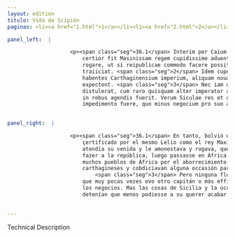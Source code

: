 ```yaml
---
layout: edition
titulo: Vida de Scipión
paginas: <li><a href="1.html">1</a></li><li><a href="2.html">2</a></li><li><a href="3.html">3</a></li><li><a href="4.html">4</a></li><li><a href="5.html">5</a></li><li><a href="6.html">6</a></li><li><a href="7.html">7</a></li><li><a href="8.html">8</a></li><li><a href="9.html">9</a></li><li><a href="10.html">10</a></li><li><a href="11.html">11</a></li><li><a href="12.html">12</a></li><li><a href="13.html">13</a></li><li><a href="14.html">14</a></li><li><a href="15.html">15</a></li><li><a href="16.html">16</a></li><li><a href="17.html">17</a></li><li><a href="18.html">18</a></li><li><a href="19.html">19</a></li><li><a href="20.html">20</a></li><li><a href="21.html">21</a></li><li><a href="22.html">22</a></li><li><a href="23.html">23</a></li><li><a href="24.html">24</a></li><li><a href="25.html">25</a></li><li><a href="26.html">26</a></li><li><a href="27.html">27</a></li><li><a href="28.html">28</a></li><li><a href="29.html">29</a></li><li><a href="30.html">30</a></li><li><a href="31.html">31</a></li><li><a href="32.html">32</a></li><li><a href="33.html">33</a></li><li><a href="34.html">34</a></li><li><a href="35.html">35</a></li><li><a href="36.html">36</a></li><li><a href="37.html">37</a></li><li><a href="38.html">38</a></li><li><a href="39.html">39</a></li><li><a href="40.html">40</a></li><li><a href="41.html">41</a></li><li><a href="42.html">42</a></li><li><a href="43.html">43</a></li><li><a href="44.html">44</a></li><li><a href="45.html">45</a></li><li><a href="46.html">46</a></li><li><a href="47.html">47</a></li><li><a href="48.html">48</a></li><li><a href="49.html">49</a></li><li><a href="50.html">50</a></li><li><a href="51.html">51</a></li><li><a href="52.html">52</a></li><li><a href="53.html">53</a></li><li><a href="54.html">54</a></li><li><a href="55.html">55</a></li><li><a href="56.html">56</a></li><li><a href="57.html">57</a></li><li><a href="58.html">58</a></li><li><a href="59.html">59</a></li><li><a href="60.html">60</a></li><li><a href="61.html">61</a></li><li><a href="62.html">62</a></li><li><a href="63.html">63</a></li><li><a href="64.html">64</a></li><li><a href="65.html">65</a></li><li><a href="66.html">66</a></li><li><a href="67.html">67</a></li><li><a href="68.html">68</a></li><li><a href="69.html">69</a></li><li><a href="70.html">70</a></li><li><a href="71.html">71</a></li><li><a href="72.html">72</a></li><li><a href="73.html">73</a></li><li><a href="74.html">74</a></li>

panel_left:  |

                    <p><span class="seg">36.1</span> Interim per Caium Lelium multa cum praeda ex Africa redeuntem
                        certior fit Masinissam regem cupidissime aduentum sum opperiri monere atque
                        rogare, ut si reipublicae commodo facere possit, quam primum in Africam
                        traiiciat. <span class="seg">2</span> Idem cupere multos Africae populos, qui odio
                        habentes Carthaginensium imperium, aliquam nouandarum rerum occasionem
                        expectent. <span class="seg">3</span> Nec iam ulla Scipionis se cordia eam perfectionem
                        distulerat, cum raro quisquam alter imperator aut efficacior aut solertior
                        in rebus agendis fuerit. Verum Siculae res et occasio recipiendi Locros
                        impedimento fuere, quo minus negocium pro suo arbitratu conficeret.</p>
                

panel_right:  |

                    <p><span class="seg">36.1</span> En tanto, bolvió de África Gayo Lelio con mucho robo y fue
                        çertificado por el mesmo Lelio como el rey Maxinissa, con grand deseo,
                        atendía su venida y le amonestava y rogava, que si podiesse tanto provecho
                        fazer a la república, luego passasse en África. <span class="seg">2</span> Ca lo deseavan
                        muchos pueblos de África por el aborrecimiento que tenían al señorío de los
                        carthagineses y cobdiciavan alguna occasión para innovar las cosas.
                            <span class="seg">3</span> Pero ninguna floxedad de Scipión alongava aquella yda, pues
                        que muy pocas vezes ovo otro capitán o más efficaçe o más diligente en fazer
                        los negocios. Mas las cosas de Sicilia y la occasión de aver a Locros le
                        detenían que menos podiesse a su querer acabar tan aýna el passaje. </p>
                

---
```


Technical Description 